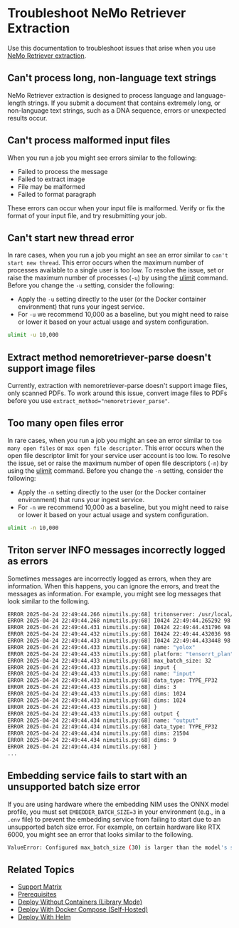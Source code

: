 # Troubleshoot NeMo Retriever Extraction

Use this documentation to troubleshoot issues that arise when you use [NeMo Retriever extraction](overview.md).


## Can't process long, non-language text strings

NeMo Retriever extraction is designed to process language and language-length strings. 
If you submit a document that contains extremely long, or non-language text strings, 
such as a DNA sequence, errors or unexpected results occur.



## Can't process malformed input files

When you run a job you might see errors similar to the following:

- Failed to process the message
- Failed to extract image
- File may be malformed
- Failed to format paragraph

These errors can occur when your input file is malformed. 
Verify or fix the format of your input file, and try resubmitting your job.



## Can't start new thread error

In rare cases, when you run a job you might an see an error similar to `can't start new thread`. 
This error occurs when the maximum number of processes available to a single user is too low.
To resolve the issue, set or raise the maximum number of processes (`-u`) by using the [ulimit](https://ss64.com/bash/ulimit.html) command.
Before you change the `-u` setting, consider the following:

- Apply the `-u` setting directly to the user (or the Docker container environment) that runs your ingest service.
- For `-u` we recommend 10,000 as a baseline, but you might need to raise or lower it based on your actual usage and system configuration.

```bash
ulimit -u 10,000
```


## Extract method nemoretriever-parse doesn't support image files

Currently, extraction with nemoretriever-parse doesn't support image files, only scanned PDFs. 
To work around this issue, convert image files to PDFs before you use `extract_method="nemoretriever_parse"`.



## Too many open files error

In rare cases, when you run a job you might an see an error similar to `too many open files` or `max open file descriptor`. 
This error occurs when the open file descriptor limit for your service user account is too low.
To resolve the issue, set or raise the maximum number of open file descriptors (`-n`) by using the [ulimit](https://ss64.com/bash/ulimit.html) command.
Before you change the `-n` setting, consider the following:

- Apply the `-n` setting directly to the user (or the Docker container environment) that runs your ingest service.
- For `-n` we recommend 10,000 as a baseline, but you might need to raise or lower it based on your actual usage and system configuration.

```bash
ulimit -n 10,000
```



## Triton server INFO messages incorrectly logged as errors

Sometimes messages are incorrectly logged as errors, when they are information. 
When this happens, you can ignore the errors, and treat the messages as information. 
For example, you might see log messages that look similar to the following.

```bash
ERROR 2025-04-24 22:49:44.266 nimutils.py:68] tritonserver: /usr/local/lib/libcurl.so.4: ...
ERROR 2025-04-24 22:49:44.268 nimutils.py:68] I0424 22:49:44.265292 98 cache_manager.cc:480] "Create CacheManager with cache_dir: '/opt/tritonserver/caches'"
ERROR 2025-04-24 22:49:44.431 nimutils.py:68] I0424 22:49:44.431796 98 pinned_memory_manager.cc:277] "Pinned memory pool is created at '0x7f8e4a000000' with size 268435456"
ERROR 2025-04-24 22:49:44.432 nimutils.py:68] I0424 22:49:44.432036 98 cuda_memory_manager.cc:107] "CUDA memory pool is created on device 0 with size 67108864"
ERROR 2025-04-24 22:49:44.433 nimutils.py:68] I0424 22:49:44.433448 98 model_config_utils.cc:753] "Server side auto-completed config: "
ERROR 2025-04-24 22:49:44.433 nimutils.py:68] name: "yolox"
ERROR 2025-04-24 22:49:44.433 nimutils.py:68] platform: "tensorrt_plan"
ERROR 2025-04-24 22:49:44.433 nimutils.py:68] max_batch_size: 32
ERROR 2025-04-24 22:49:44.433 nimutils.py:68] input {
ERROR 2025-04-24 22:49:44.433 nimutils.py:68] name: "input"
ERROR 2025-04-24 22:49:44.433 nimutils.py:68] data_type: TYPE_FP32
ERROR 2025-04-24 22:49:44.433 nimutils.py:68] dims: 3
ERROR 2025-04-24 22:49:44.433 nimutils.py:68] dims: 1024
ERROR 2025-04-24 22:49:44.433 nimutils.py:68] dims: 1024
ERROR 2025-04-24 22:49:44.433 nimutils.py:68] }
ERROR 2025-04-24 22:49:44.433 nimutils.py:68] output {
ERROR 2025-04-24 22:49:44.434 nimutils.py:68] name: "output"
ERROR 2025-04-24 22:49:44.434 nimutils.py:68] data_type: TYPE_FP32
ERROR 2025-04-24 22:49:44.434 nimutils.py:68] dims: 21504
ERROR 2025-04-24 22:49:44.434 nimutils.py:68] dims: 9
ERROR 2025-04-24 22:49:44.434 nimutils.py:68] }
...
```

## Embedding service fails to start with an unsupported batch size error

If you are using hardware where the embedding NIM uses the ONNX model profile, you must set `EMBEDDER_BATCH_SIZE=3` in your environment
(e.g., in a `.env` file) to prevent the embedding service from failing to start due to an unsupported batch size error.
For example, on certain hardware like RTX 6000, you might see an error that looks similar to the following.
```bash
ValueError: Configured max_batch_size (30) is larger than the model's supported max_batch_size (3).
```


## Related Topics

- [Support Matrix](support-matrix.md)
- [Prerequisites](prerequisites.md)
- [Deploy Without Containers (Library Mode)](quickstart-library-mode.md)
- [Deploy With Docker Compose (Self-Hosted)](quickstart-guide.md)
- [Deploy With Helm](helm.md)
